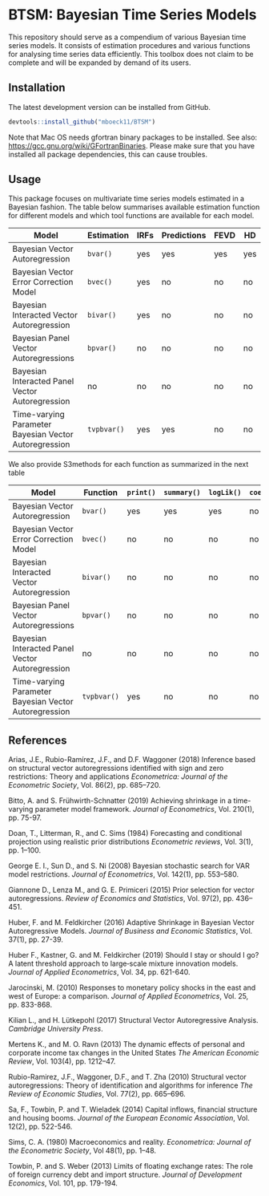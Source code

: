 # BTSM: Bayesian Time Series Models

<!-- badges: start -->
[//]: # "[![CRAN](http://www.r-pkg.org/badges/version/BGVAR)](https://cran.r-project.org/package=BGVAR)"
[//]: # "[![month](http://cranlogs.r-pkg.org/badges/BGVAR)](https://www.r-pkg.org/pkg/BGVAR)"
[//]: # "[![total](http://cranlogs.r-pkg.org/badges/grand-total/BGVAR)](https://www.r-pkg.org/pkg/BGVAR)"
<!-- badges: end -->

This repository should serve as a compendium of various Bayesian time series models. It consists of estimation procedures and various functions for analysing time series data efficiently. This toolbox does not claim to be complete and will be expanded by demand of its users.

## Installation

The latest development version can be installed from GitHub.

``` r
devtools::install_github("mboeck11/BTSM")
```

Note that Mac OS needs gfortran binary packages to be installed. See also: https://gcc.gnu.org/wiki/GFortranBinaries. Please make sure that you have installed all package dependencies, this can cause troubles.

## Usage

This package focuses on multivariate time series models estimated in a Bayesian fashion. The table below summarises available estimation function for different models and which tool functions are available for each model.

| Model                                                 | Estimation  | IRFs | Predictions | FEVD | HD  |
|-------------------------------------------------------|-------------|------|-------------|------|-----|
| Bayesian Vector Autoregression                        | `bvar()`    | yes  | yes         | yes  | yes |
| Bayesian Vector Error Correction Model                | `bvec()`    | yes  | no          | no   | no  |
| Bayesian Interacted Vector Autoregression             | `bivar()`   | yes  | no          | no   | no  |
| Bayesian Panel Vector Autoregressions                 | `bpvar()`   | no   | no          | no   | no  |
| Bayesian Interacted Panel Vector Autoregression       | no          | no   | no          | no   | no  |
| Time-varying Parameter Bayesian Vector Autoregression | `tvpbvar()` | yes  | yes         | no   | no  |

We also provide S3methods for each function as summarized in the next table

| Model                                                 | Function    | `print()` | `summary()` | `logLik()` | `coef()` | `vcov()` | `resid()` |
|-------------------------------------------------------|-------------|-----------|-------------|------------|----------|----------|-----------|
| Bayesian Vector Autoregression                        | `bvar()`    | yes       | yes         | yes        | no       | no       | no        |
| Bayesian Vector Error Correction Model                | `bvec()`    | no        | no          | no         | no       | no       | no        |
| Bayesian Interacted Vector Autoregression             | `bivar()`   | no        | no          | no         | no       | no       | no        |
| Bayesian Panel Vector Autoregressions                 | `bpvar()`   | no        | no          | no         | no       | no       | no        |
| Bayesian Interacted Panel Vector Autoregression       | no          | no        | no          | no         | no       | no       | no        |
| Time-varying Parameter Bayesian Vector Autoregression | `tvpbvar()` | yes       | no          | no         | no       | no       | no        |

## References

Arias, J.E., Rubio-Ramírez, J.F., and D.F. Waggoner (2018) Inference based on structural vector autoregressions identified with sign and zero restrictions: Theory and applications *Econometrica: Journal of the Econometric Society*, Vol. 86(2), pp. 685–720.

Bitto, A. and S. Frühwirth-Schnatter (2019) Achieving shrinkage in a time-varying parameter model framework. *Journal of Econometrics*, Vol. 210(1), pp. 75-97.

Doan, T., Litterman, R., and C. Sims (1984) Forecasting and conditional projection using realistic prior distributions *Econometric reviews*, Vol. 3(1), pp. 1–100.

George E. I., Sun D., and S. Ni (2008) Bayesian stochastic search for VAR model restrictions. *Journal of Econometrics*, Vol. 142(1), pp. 553–580. 

Giannone D., Lenza M., and G. E. Primiceri (2015) Prior selection for vector autoregressions. *Review of Economics and Statistics*, Vol. 97(2), pp. 436–451.

Huber, F. and M. Feldkircher (2016) Adaptive Shrinkage in Bayesian Vector Autoregressive Models. *Journal of Business and Economic Statistics*, Vol. 37(1), pp. 27-39.

Huber F., Kastner, G. and M. Feldkircher (2019) Should I stay or should I go? A latent threshold approach to large‐scale mixture innovation models. *Journal of Applied Econometrics*, Vol. 34, pp. 621-640.

Jarocinski, M. (2010) Responses to monetary policy shocks in the east and west of Europe: a comparison. *Journal of Applied Econometrics*, Vol. 25, pp. 833-868.

Kilian L., and H. Lütkepohl (2017) Structural Vector Autoregressive Analysis. *Cambridge University Press*.

Mertens K., and M. O. Ravn (2013) The dynamic effects of personal and corporate income tax changes in the United States *The American Economic Review*, Vol. 103(4), pp. 1212–47.

Rubio-Ramirez, J.F., Waggoner, D.F., and T. Zha (2010) Structural vector autoregressions: Theory of identification and
algorithms for inference *The Review of Economic Studies*, Vol. 77(2), pp. 665–696.

Sa, F., Towbin, P. and T. Wieladek (2014) Capital inflows, financial structure and housing booms. *Journal of the European Economic Association*, Vol. 12(2), pp. 522-546.

Sims, C. A. (1980) Macroeconomics and reality. *Econometrica: Journal of the Econometric Society*, Vol 48(1), pp. 1–48.

Towbin, P. and S. Weber (2013) Limits of floating exchange rates: The role of foreign currency debt and import structure. *Journal of Development Economics*, Vol. 101, pp. 179-194.

